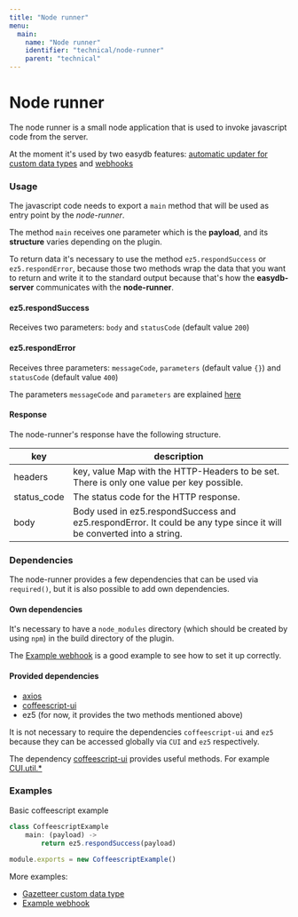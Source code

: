 ```yaml
---
title: "Node runner"
menu:
  main:
    name: "Node runner"
    identifier: "technical/node-runner"
    parent: "technical"
---
```


# Node runner

The node runner is a small node application that is used to invoke javascript code from the server.

At the moment it's used by two easydb features: [automatic updater for custom data types](/en/technical/plugins/customdatatype/customdatatype_updater/) and [webhooks](https://docs.easydb.de/en/technical/plugins/webhooks/webhook/#webhooks)

### Usage

The javascript code needs to export a `main` method that will be used as entry point by the *node-runner*.

The method `main` receives one parameter which is the **payload**, and its **structure** varies depending on the plugin.

To return data it's necessary to use the method `ez5.respondSuccess` or `ez5.respondError`, because those two methods wrap the data that you want to return and write it to the standard output because that's how the **easydb-server** communicates with the **node-runner**.

#### ez5.respondSuccess

Receives two parameters: `body` and `statusCode` (default value `200`)

#### ez5.respondError

Receives three parameters: `messageCode`, `parameters` (default value `{}`) and `statusCode` (default value `400`)

The parameters `messageCode` and `parameters` are explained [here](/en/technical/errors/)

#### Response

The node-runner's response have the following structure.

| key         | description                                                  |
| ----------- | ------------------------------------------------------------ |
| headers     | key, value Map with the HTTP-Headers to be set. There is only one value per key possible. |
| status_code | The status code for the HTTP response.                                                    |
| body        | Body used in ez5.respondSuccess and ez5.respondError. It could be any type since it will be converted into a string.|

### Dependencies

The node-runner provides a few dependencies that can be used via `required()`, but it is also possible to add own dependencies.

#### Own dependencies

It's necessary to have a `node_modules` directory (which should be created by using `npm`) in the build directory of the plugin.

The [Example webhook](https://github.com/programmfabrik/easydb-plugin-examples/blob/master/src/webhooks/Example.coffee) is a good example to see how to set it up correctly.

#### Provided dependencies
- [axios](https://github.com/axios/axios)
- [coffeescript-ui](https://github.com/programmfabrik/coffeescript-ui)
- ez5 (for now, it provides the two methods mentioned above)

It is not necessary to require the dependencies `coffeescript-ui` and `ez5` because they can be accessed globally via `CUI` and `ez5` respectively.

The dependency [coffeescript-ui](https://github.com/programmfabrik/coffeescript-ui) provides useful methods. For example [CUI.util.*](https://programmfabrik.gitbooks.io/coffeescript-ui/base/util.html)

### Examples

Basic coffeescript example
```javascript
class CoffeescriptExample
	main: (payload) ->
		return ez5.respondSuccess(payload)
		
module.exports = new CoffeescriptExample()
```

More examples:

- [Gazetteer custom data type](https://github.com/programmfabrik/easydb-custom-data-type-gazetteer/blob/master/src/script/GazetteerUpdate.coffee)
- [Example webhook](https://github.com/programmfabrik/easydb-plugin-examples/blob/master/src/webhooks/Example.coffee)


